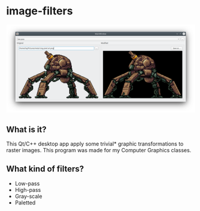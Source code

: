 # image-filters
![screenshot low-pass](docs/screenshot-low-pass.png "Screenshot of low-pass filter in use.")


## What is it?
This Qt/C++ desktop app apply some trivial* graphic transformations to raster images.
This program was made for my Computer Graphics classes.

## What kind of filters?
- Low-pass
- High-pass
- Gray-scale
- Paletted

